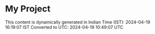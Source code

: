 # My Project

This content is dynamically generated in Indian Time (IST): 2024-04-19 16:19:07 IST
Converted to UTC: 2024-04-19 10:49:07 UTC

